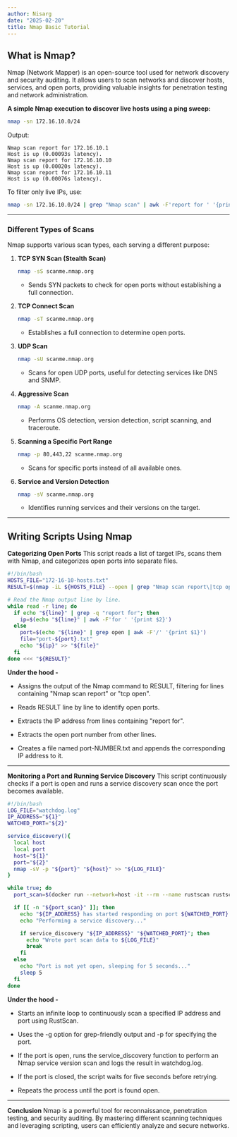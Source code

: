 ```yaml
---
author: Nisarg
date: "2025-02-20"
title: Nmap Basic Tutorial
---
```

## What is Nmap?
Nmap (Network Mapper) is an open-source tool used for network discovery and security auditing. It allows users to scan networks and discover hosts, services, and open ports, providing valuable insights for penetration testing and network administration.

**A simple Nmap execution to discover live hosts using a ping sweep:**

```bash
nmap -sn 172.16.10.0/24
```

Output:

```
Nmap scan report for 172.16.10.1
Host is up (0.00093s latency).
Nmap scan report for 172.16.10.10
Host is up (0.00020s latency).
Nmap scan report for 172.16.10.11
Host is up (0.00076s latency).
```

To filter only live IPs, use:

```bash
nmap -sn 172.16.10.0/24 | grep "Nmap scan" | awk -F'report for ' '{print $2}'
```

---

### Different Types of Scans

Nmap supports various scan types, each serving a different purpose:

1. **TCP SYN Scan (Stealth Scan)**

   ```bash
   nmap -sS scanme.nmap.org
   ```

   - Sends SYN packets to check for open ports without establishing a full connection.

2. **TCP Connect Scan**

   ```bash
   nmap -sT scanme.nmap.org
   ```

   - Establishes a full connection to determine open ports.

3. **UDP Scan**

   ```bash
   nmap -sU scanme.nmap.org
   ```

   - Scans for open UDP ports, useful for detecting services like DNS and SNMP.

4. **Aggressive Scan**

   ```bash
   nmap -A scanme.nmap.org
   ```

   - Performs OS detection, version detection, script scanning, and traceroute.

5. **Scanning a Specific Port Range**

   ```bash
   nmap -p 80,443,22 scanme.nmap.org
   ```

   - Scans for specific ports instead of all available ones.

6. **Service and Version Detection**

   ```bash
   nmap -sV scanme.nmap.org
   ```

   - Identifies running services and their versions on the target.

---

## Writing Scripts Using Nmap

**Categorizing Open Ports**
This script reads a list of target IPs, scans them with Nmap, and categorizes open ports into separate files.

```bash
#!/bin/bash
HOSTS_FILE="172-16-10-hosts.txt"
RESULT=$(nmap -iL ${HOSTS_FILE} --open | grep "Nmap scan report\|tcp open")

# Read the Nmap output line by line.
while read -r line; do
  if echo "${line}" | grep -q "report for"; then
    ip=$(echo "${line}" | awk -F'for ' '{print $2}')
  else
    port=$(echo "${line}" | grep open | awk -F'/' '{print $1}')
    file="port-${port}.txt"
    echo "${ip}" >> "${file}"
  fi
done <<< "${RESULT}"
```

**Under the hood -**

- Assigns the output of the Nmap command to RESULT, filtering for lines containing "Nmap scan report" or "tcp open".

- Reads RESULT line by line to identify open ports.

- Extracts the IP address from lines containing "report for".

- Extracts the open port number from other lines.

- Creates a file named port-NUMBER.txt and appends the corresponding IP address to it.

---

**Monitoring a Port and Running Service Discovery**
This script continuously checks if a port is open and runs a service discovery scan once the port becomes available.

```bash
#!/bin/bash
LOG_FILE="watchdog.log"
IP_ADDRESS="${1}"
WATCHED_PORT="${2}"

service_discovery(){
  local host
  local port
  host="${1}"
  port="${2}"
  nmap -sV -p "${port}" "${host}" >> "${LOG_FILE}"
}

while true; do
  port_scan=$(docker run --network=host -it --rm --name rustscan rustscan/rustscan:2.1.1 -a "${IP_ADDRESS}" -g -p "${WATCHED_PORT}")

  if [[ -n "${port_scan}" ]]; then
    echo "${IP_ADDRESS} has started responding on port ${WATCHED_PORT}!"
    echo "Performing a service discovery..."

    if service_discovery "${IP_ADDRESS}" "${WATCHED_PORT}"; then
      echo "Wrote port scan data to ${LOG_FILE}"
      break
    fi
  else
    echo "Port is not yet open, sleeping for 5 seconds..."
    sleep 5
  fi
done
```

**Under the hood -**

- Starts an infinite loop to continuously scan a specified IP address and port using RustScan.

- Uses the -g option for grep-friendly output and -p for specifying the port.

- If the port is open, runs the service_discovery function to perform an Nmap service version scan and logs the result in watchdog.log.

- If the port is closed, the script waits for five seconds before retrying.

- Repeats the process until the port is found open.



---

**Conclusion**
Nmap is a powerful tool for reconnaissance, penetration testing, and security auditing. By mastering different scanning techniques and leveraging scripting, users can efficiently analyze and secure networks.

